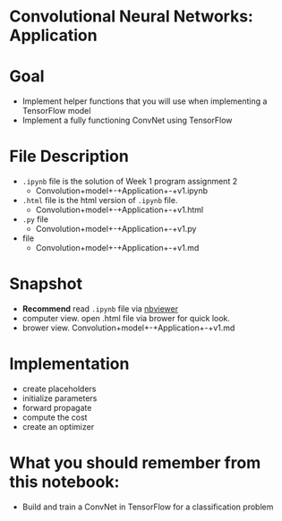 # Convolutional Neural Networks: Application

# Goal
- Implement helper functions that you will use when implementing a TensorFlow model
- Implement a fully functioning ConvNet using TensorFlow

# File Description
- `.ipynb` file is the solution of Week 1 program assignment 2
  - Convolution+model+-+Application+-+v1.ipynb
- `.html` file is the html version of `.ipynb` file.
  - Convolution+model+-+Application+-+v1.html
- `.py` file
  - Convolution+model+-+Application+-+v1.py
- file
  - Convolution+model+-+Application+-+v1.md
  
# Snapshot
- **Recommend** read `.ipynb` file via [nbviewer](https://nbviewer.jupyter.org/)
- computer view. open .html file via brower for quick look.
- brower view. Convolution+model+-+Application+-+v1.md


# Implementation
- create placeholders
- initialize parameters
- forward propagate
- compute the cost
- create an optimizer


# What you should remember from this notebook:
- Build and train a ConvNet in TensorFlow for a classification problem
